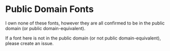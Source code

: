 # Public Domain Fonts
I own none of these fonts, however they are all confirmed to be in the public domain (or public domain-equivalent).

If a font here is not in the public domain (or not public domain-equivalent), please create an issue.
